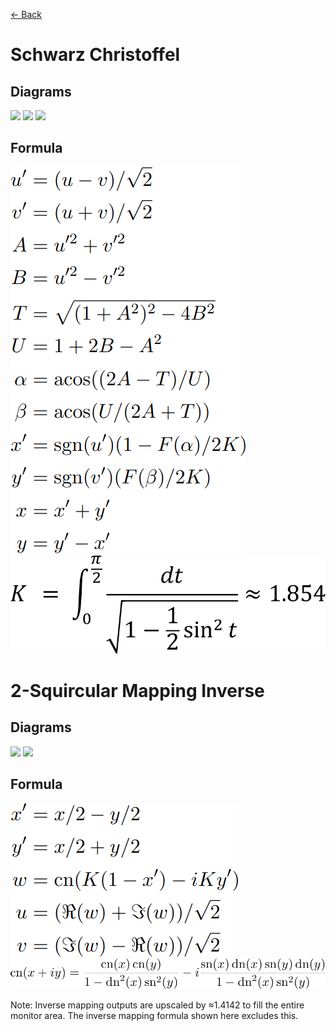 [<- Back](../mappings_index.md)

# Schwarz Christoffel

## Diagrams
![](./images/mappings/schwarz_christoffel_mapping_circle_grid_thick_checkerboard.png)
![](./images/mappings/schwarz_christoffel_mapping_square_grid_thick_checkerboard.png)
![](./images/mappings/schwarz_christoffel_mapping_dot_grid_circle_rgb_gradient_circle.png)

## Formula
![](./images/formulas/schwarz_christoffel_mapping_formula.png)
![](./images/formulas/schwarz_christoffel_k_formula.png)




# 2-Squircular Mapping Inverse

## Diagrams
![](./images/mappings/schwarz_christoffel_mapping_square_grid_circle_thick_checkerboard.png)
![](./images/mappings/schwarz_christoffel_mapping_dot_grid_square_rgb_gradient.png)

## Formula
![](./images/formulas/schwarz_christoffel_mapping_inverse_formula.png)
![](./images/formulas/schwarz_christoffel_cn_dn_sn_formula.png)

Note: Inverse mapping outputs are upscaled by ≈1.4142 to fill the entire monitor area. The inverse mapping formula shown here excludes this.